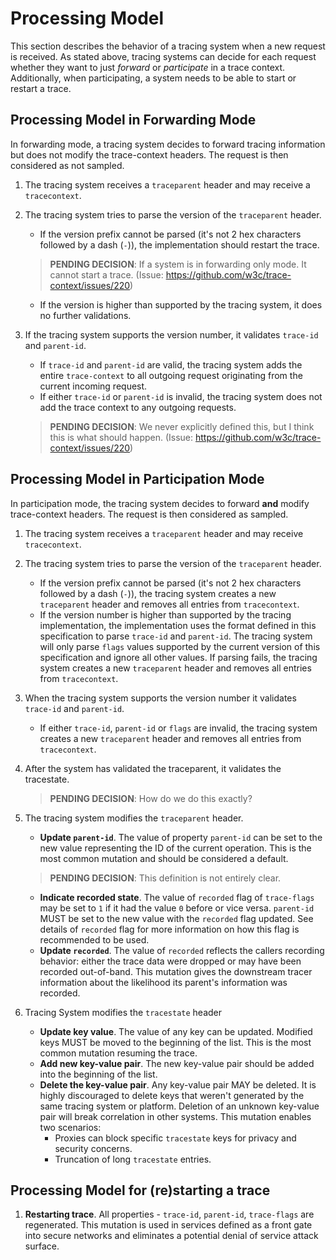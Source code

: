 # Processing Model

This section describes the behavior of a tracing system when a new request is received.
As stated above, tracing systems can decide for each request whether they want to
just _forward_ or _participate_ in a trace context. Additionally, when participating,
a system needs to be able to start or restart a trace.

## Processing Model in Forwarding Mode

In forwarding mode, a tracing system decides to forward tracing information but
does not modify the trace-context headers. The request is then considered as not
sampled.

1. The tracing system receives a `traceparent` header and may receive a `tracecontext`.
2. The tracing system tries to parse the version of the `traceparent` header.
   - If the version prefix cannot be parsed (it's not 2 hex characters followed by
  a dash (`-`)), the implementation should restart the trace.
    > **PENDING DECISION**: If a system is in forwarding only mode. It cannot
    start a trace. (Issue: https://github.com/w3c/trace-context/issues/220)

   - If the version is higher than supported by the tracing
   system, it does no further validations.

3. If the tracing system supports the version number, it validates `trace-id`
   and `parent-id`.
   - If `trace-id` and `parent-id` are valid, the tracing system adds the entire
     `trace-context` to all outgoing request originating from the current
     incoming request.
   - If either `trace-id` or `parent-id` is invalid, the tracing system does not
     add the trace context to any outgoing requests.
    > **PENDING DECISION**: We never explicitly defined this, but I think this
    is what should happen. (Issue: https://github.com/w3c/trace-context/issues/220)

## Processing Model in Participation Mode

In participation mode, the tracing system decides to forward **and** modify
trace-context headers. The request is then considered as sampled.

1. The tracing system receives a `traceparent` header and may receive `tracecontext`.
2. The tracing system tries to parse the version of the `traceparent` header.
   - If the version prefix cannot be parsed (it's not 2 hex characters followed
  by a dash (`-`)), the tracing system creates a new `traceparent` header and
  removes all entries from `tracecontext`.
   - If the version number is higher than supported by the tracing implementation,
  the implementation uses the format defined in this specification to parse
  `trace-id` and `parent-id`. The tracing system will only parse `flags` values
  supported by the current version of this specification and ignore all other
  values. If parsing fails, the tracing system creates a new `traceparent` header
  and removes all entries from `tracecontext`.

3. When the tracing system supports the version number it validates `trace-id`
and `parent-id`.
   - If either `trace-id`, `parent-id` or `flags`  are invalid,  the tracing
  system creates a new `traceparent` header and removes all entries from `tracecontext`.
4. After the system has validated the traceparent, it validates the tracestate.
    > **PENDING DECISION**: How do we do this exactly?

5. The tracing system modifies the `traceparent` header.
    - **Update `parent-id`**. The value of property `parent-id` can be set to
    the new value representing the ID of the current operation. This is the most
    common mutation and should be considered a default.
    > **PENDING DECISION**: This definition is not entirely clear.
    - **Indicate recorded state**. The value of `recorded` flag of `trace-flags`
    may be set to `1` if it had the value `0` before or vice versa. `parent-id`
    MUST be set to the new value with the `recorded` flag updated.
    See details of `recorded` flag for more information on how this flag is
    recommended to be used.
    - **Update `recorded`**. The value of `recorded` reflects the callers
    recording behavior: either the trace data were dropped or may have been
    recorded out-of-band. This mutation gives the downstream tracer information
    about the likelihood its parent's information was recorded.
6. Tracing System modifies the `tracestate` header
    - **Update key value**. The value of any key can be updated. Modified keys
    MUST be moved to the beginning of the list. This is the most common mutation
    resuming the trace.
    - **Add new key-value pair**. The new key-value pair should be added into
    the beginning of the list.
    - **Delete the key-value pair**. Any key-value pair MAY be deleted. It is
    highly discouraged to delete keys that weren't generated by the same tracing
    system or platform. Deletion of an unknown key-value pair will break
    correlation in other systems. This mutation enables two scenarios:
      - Proxies can block specific `tracestate` keys for privacy and security
    concerns.
      - Truncation of long `tracestate` entries.

## Processing Model for (re)starting a trace

1. **Restarting trace**. All properties - `trace-id`, `parent-id`, `trace-flags`
   are regenerated. This mutation is used in services defined as a front
   gate into secure networks and eliminates a potential denial of service attack
   surface.
